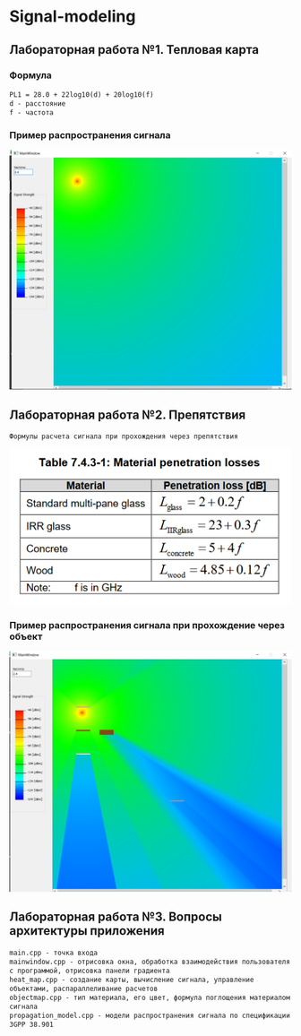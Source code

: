 # Signal-modeling


## Лабораторная работа №1. Тепловая карта
### Формула
    PL1 = 28.0 + 22log10(d) + 20log10(f)
    d - расстояние
    f - частота
### Пример распространения сигнала
<img src = "image_src/lab1.png">

## Лабораторная работа №2. Препятствия
    Формулы расчета сигнала при прохождения через препятствия

<img src = "image_src/formula_material.png">

### Пример распространения сигнала при прохождение через объект
<img src = "image_src/lab2.png">

## Лабораторная работа №3. Вопросы архитектуры приложения

    main.cpp - точка входа
    mainwindow.cpp - отрисовка окна, обработка взаимодействия пользователя с программой, отрисовка панели градиента
    heat_map.cpp - создание карты, вычисление сигнала, управление объектами, распараллеливание расчетов
    objectmap.cpp - тип материала, его цвет, формула поглощения материалом сигнала
    propagation_model.cpp - модели распространения сигнала по спецификации 3GPP 38.901